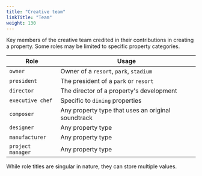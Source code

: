 ```yaml
---
title: "Creative team"
linkTitle: "Team"
weight: 130
---
```


Key members of the creative team credited in their contributions in creating a property. Some roles may be limited to specific property categories.

| Role             | Usage	                                        |
| -------------    | ---------------------------------------------- |
| `owner`     	   | Owner of a `resort`, `park`, `stadium`         |
| `president`      | The president of a `park` or `resort`  		|
| `director` 	   | The director of a property's development      	|
| `executive chef` | Specific to `dining` properties     			|
| `composer`       | Any property type that uses an original soundtrack          |
| `designer`       | Any property type              				|
| `manufacturer`   | Any property type            					|
| `project manager`  | Any property type             			 	|


While role titles are singular in nature, they can store multiple values.